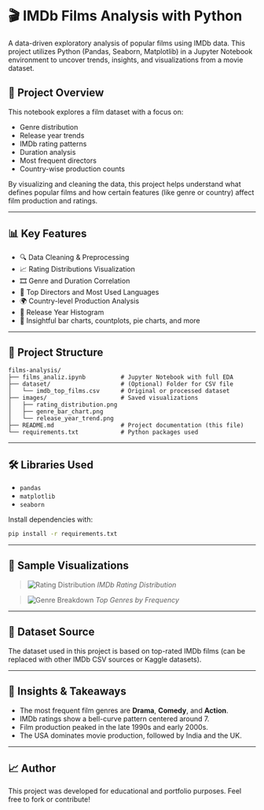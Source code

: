 
# 🎬 IMDb Films Analysis with Python

A data-driven exploratory analysis of popular films using IMDb data. This project utilizes Python (Pandas, Seaborn, Matplotlib) in a Jupyter Notebook environment to uncover trends, insights, and visualizations from a movie dataset.

## 📌 Project Overview

This notebook explores a film dataset with a focus on:
- Genre distribution
- Release year trends
- IMDb rating patterns
- Duration analysis
- Most frequent directors
- Country-wise production counts

By visualizing and cleaning the data, this project helps understand what defines popular films and how certain features (like genre or country) affect film production and ratings.

---

## 📊 Key Features

- 🔍 Data Cleaning & Preprocessing  
- 📈 Rating Distributions Visualization  
- 🎞️ Genre and Duration Correlation  
- 🧠 Top Directors and Most Used Languages  
- 🌍 Country-level Production Analysis  
- 📆 Release Year Histogram  
- 🎯 Insightful bar charts, countplots, pie charts, and more  

---

## 📁 Project Structure

```
films-analysis/
├── films_analiz.ipynb          # Jupyter Notebook with full EDA
├── dataset/                    # (Optional) Folder for CSV file
│   └── imdb_top_films.csv      # Original or processed dataset
├── images/                     # Saved visualizations
│   ├── rating_distribution.png
│   ├── genre_bar_chart.png
│   └── release_year_trend.png
├── README.md                   # Project documentation (this file)
└── requirements.txt            # Python packages used
```

---

## 🛠️ Libraries Used

- `pandas`
- `matplotlib`
- `seaborn`

Install dependencies with:

```bash
pip install -r requirements.txt
```

---

## 📸 Sample Visualizations

> ![Rating Distribution](images/rating_distribution.png)
> *IMDb Rating Distribution*

> ![Genre Breakdown](images/genre_bar_chart.png)
> *Top Genres by Frequency*

---

## 📂 Dataset Source

The dataset used in this project is based on top-rated IMDb films (can be replaced with other IMDb CSV sources or Kaggle datasets).

---

## 📌 Insights & Takeaways

- The most frequent film genres are **Drama**, **Comedy**, and **Action**.
- IMDb ratings show a bell-curve pattern centered around 7.
- Film production peaked in the late 1990s and early 2000s.
- The USA dominates movie production, followed by India and the UK.

---

## 📈 Author

This project was developed for educational and portfolio purposes. Feel free to fork or contribute!
